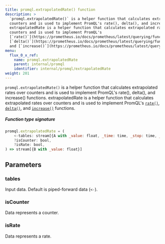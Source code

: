 ```yaml
---
title: promql.extrapolatedRate() function
description: >
  `promql.extrapolatedRate()` is a helper function that calculates extrapolated rates over
  counters and is used to implement PromQL's rate(), delta(), and increase() functions.
  extrapolatedRate is a helper function that calculates extrapolated rates over
  counters and is used to implement PromQL's
  [`rate()`](https://prometheus.io/docs/prometheus/latest/querying/functions/#rate),
  [`delta()`](https://prometheus.io/docs/prometheus/latest/querying/functions/#increase),
  and [`increase()`](https://prometheus.io/docs/prometheus/latest/querying/functions/#delta) functions.
menu:
  flux_0_x_ref:
    name: promql.extrapolatedRate
    parent: internal/promql
    identifier: internal/promql/extrapolatedRate
weight: 201
---
```


<!------------------------------------------------------------------------------

IMPORTANT: This page was generated from comments in the Flux source code. Any
edits made directly to this page will be overwritten the next time the
documentation is generated. 

To make updates to this documentation, update the function comments above the
function definition in the Flux source code:

https://github.com/influxdata/flux/blob/master/stdlib/internal/promql/promql.flux#L56-L60

Contributing to Flux: https://github.com/influxdata/flux#contributing
Fluxdoc syntax: https://github.com/influxdata/flux/blob/master/docs/fluxdoc.md

------------------------------------------------------------------------------->

`promql.extrapolatedRate()` is a helper function that calculates extrapolated rates over
counters and is used to implement PromQL's rate(), delta(), and increase() functions.
extrapolatedRate is a helper function that calculates extrapolated rates over
counters and is used to implement PromQL's
[`rate()`](https://prometheus.io/docs/prometheus/latest/querying/functions/#rate),
[`delta()`](https://prometheus.io/docs/prometheus/latest/querying/functions/#increase),
and [`increase()`](https://prometheus.io/docs/prometheus/latest/querying/functions/#delta) functions.



##### Function type signature

```js
promql.extrapolatedRate = (
    <-tables: stream[{A with _value: float, _time: time, _stop: time, _start: time}],
    ?isCounter: bool,
    ?isRate: bool,
) => stream[{B with _value: float}]
```

## Parameters

### tables

Input data. Default is piped-forward data (`<-`).



### isCounter

Data represents a counter.



### isRate

Data represents a rate.




